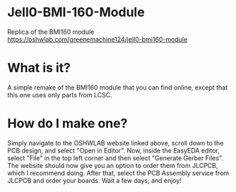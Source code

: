 # Jell0-BMI-160-Module
Replica of the BMI160 module
https://oshwlab.com/greenemachine124/jell0-bmi160-module

# What is it?
A simple remake of the BMI160 module that you can find online, except that this one uses only parts from LCSC.

# How do I make one?
Simply navigate to the OSHWLAB website linked above, scroll down to the PCB design, and select "Open in Editor". Now, inside the EasyEDA editor, select "File" in the top left corner and then select "Generate Gerber Files". The website should now give you an option to order them from JLCPCB, which I recommend doing. After that, select the PCB Assembly service from JLCPCB and order your boards. Wait a few days, and enjoy!
